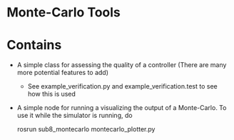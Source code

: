 Monte-Carlo Tools
=================

# Contains
* A simple class for assessing the quality of a controller (There are many more potential features to add)
    * See example_verification.py and example_verification.test to see how this is used

* A simple node for running a visualizing the output of a Monte-Carlo. To use it while the simulator is running, do

    rosrun sub8_montecarlo montecarlo_plotter.py
